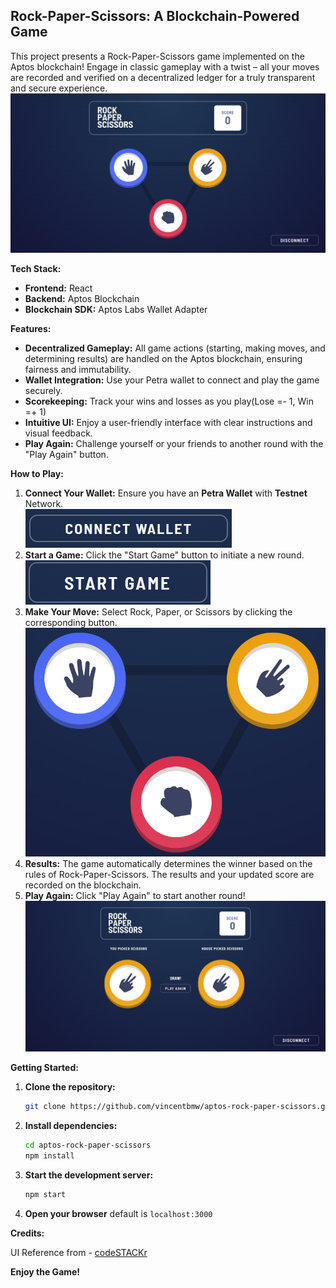 ## Rock-Paper-Scissors: A Blockchain-Powered Game 

This project presents a Rock-Paper-Scissors game implemented on the Aptos blockchain!  Engage in classic gameplay with a twist – all your moves are recorded and verified on a decentralized ledger for a truly transparent and secure experience.
![plot](src\assetsReadme\home.png) 

**Tech Stack:**

* **Frontend:** React
* **Backend:** Aptos Blockchain
* **Blockchain SDK:** Aptos Labs Wallet Adapter

**Features:**

* **Decentralized Gameplay:** All game actions (starting, making moves, and determining results) are handled on the Aptos blockchain, ensuring fairness and immutability.
* **Wallet Integration:** Use your Petra wallet to connect and play the game securely.
* **Scorekeeping:**  Track your wins and losses as you play(Lose =- 1, Win =+ 1)
* **Intuitive UI:**  Enjoy a user-friendly interface with clear instructions and visual feedback.
* **Play Again:**  Challenge yourself or your friends to another round with the "Play Again" button.

**How to Play:**

1. **Connect Your Wallet:** Ensure you have an <b>Petra Wallet</b> with <b>Testnet</b> Network.<br />
![plot](src\assetsReadme\connectWallet.png)  
2. **Start a Game:** Click the "Start Game" button to initiate a new round.<br />
![plot](src\assetsReadme\startGame.png) 
3. **Make Your Move:**  Select Rock, Paper, or Scissors by clicking the corresponding button.
![plot](src\assetsReadme\choose.png) 
4. **Results:**  The game automatically determines the winner based on the rules of Rock-Paper-Scissors. The results and your updated score are recorded on the blockchain.
5. **Play Again:**  Click "Play Again" to start another round!
![plot](src\assetsReadme\final.png) 

**Getting Started:**

1. **Clone the repository:**
   ```bash
   git clone https://github.com/vincentbmw/aptos-rock-paper-scissors.git
   ```

2. **Install dependencies:**
   ```bash
   cd aptos-rock-paper-scissors 
   npm install
   ```

3. **Start the development server:**
   ```bash
   npm start
   ```

4. **Open your browser**  default is ```localhost:3000```

**Credits:**

UI Reference from - [codeSTACKr](https://youtube.com/codestackr)

**Enjoy the Game!** 
